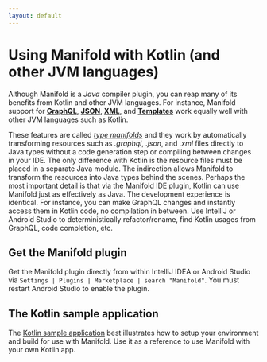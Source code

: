 ```yaml
---
layout: default
---
```


# Using Manifold with Kotlin (and other JVM languages)

Although Manifold is a _Java_ compiler plugin, you can reap many of its benefits from Kotlin and other JVM languages.
For instance, Manifold support for [**GraphQL**](https://github.com/manifold-systems/manifold/tree/master/manifold-deps-parent/manifold-graphql),
[**JSON**](https://github.com/manifold-systems/manifold/tree/master/manifold-deps-parent/manifold-json),
[**XML**](https://github.com/manifold-systems/manifold/tree/master/manifold-deps-parent/manifold-xml), and
[**Templates**](https://github.com/manifold-systems/manifold/tree/master/manifold-deps-parent/manifold-templates) work
equally well with other JVM languages such as Kotlin.

These features are called [_type manifolds_](https://github.com/manifold-systems/manifold/tree/master/manifold-core-parent/manifold#the-big-picture)
and they work by automatically transforming resources such as *.graphql*, *.json*, and *.xml* files directly to Java
types without a code generation step or compiling between changes in your IDE. The only difference with Kotlin is the
resource files must be placed in a separate Java module. The indirection allows Manifold to transform the resources into
Java types behind the scenes. Perhaps the most important detail is that via the Manifold IDE plugin, Kotlin can use
Manifold just as effectively as Java. The development experience is identical. For instance, you can make GraphQL
changes and instantly access them in Kotlin code, no compilation in between. Use IntelliJ or Android Studio to
deterministically refactor/rename, find Kotlin usages from GraphQL, code completion, etc. 
 
## Get the Manifold plugin

Get the Manifold plugin directly from within IntelliJ IDEA or Android Studio via `Settings | Plugins | Marketplace | search "Manifold"`.
You must restart Android Studio to enable the plugin. 

## The Kotlin sample application

The [Kotlin sample application](https://github.com/manifold-systems/manifold-sample-kotlin-app) best illustrates how to
setup your environment and build for use with Manifold. Use it as a reference to use Manifold with your own Kotlin app.




